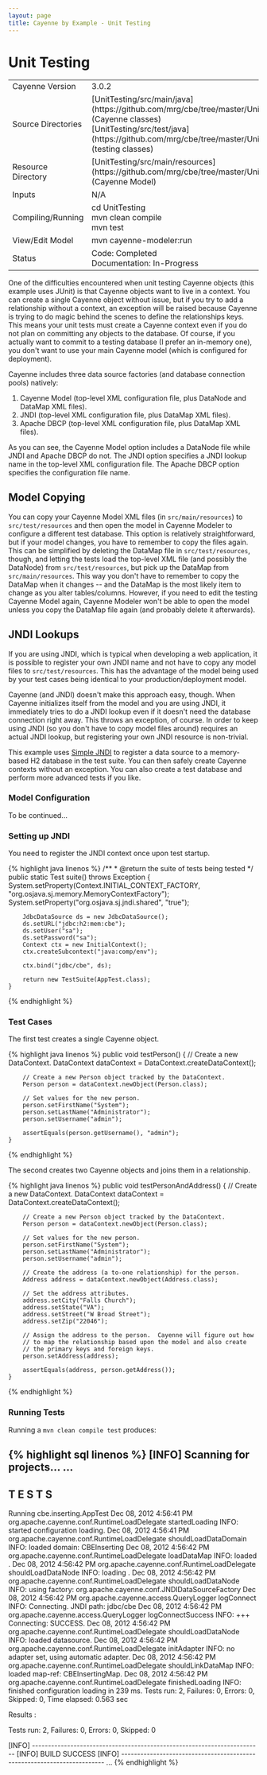```yaml
---
layout: page
title: Cayenne by Example - Unit Testing
---
```


# Unit Testing

<table class="pb">
  <tr>
    <td>Cayenne Version</td>
    <td>3.0.2</td>
  </tr>
  <tr>
    <td>Source Directories</td>
    <td>
      [UnitTesting/src/main/java](https://github.com/mrg/cbe/tree/master/UnitTesting/src/main/java) (Cayenne classes)
      <br/>
      [UnitTesting/src/test/java](https://github.com/mrg/cbe/tree/master/UnitTesting/src/test/java) (testing classes)
    </td>
  </tr>
  <tr>
    <td>Resource Directory</td>
    <td>
      [UnitTesting/src/main/resources](https://github.com/mrg/cbe/tree/master/UnitTesting/src/main/resources) (Cayenne Model)
    </td>
  </tr>
    <td>Inputs</td>
    <td>N/A</td>
  <tr>
  </tr>
  <tr>
    <td>Compiling/Running</td>
    <td>
      cd UnitTesting<br/>
      mvn clean compile<br/>
      mvn test
    </td>
  </tr>
  <tr>
    <td>View/Edit Model</td>
    <td>mvn cayenne-modeler:run</td>
  </tr>
  </tr>
    <td>Status</td>
    <td>
      Code: Completed<br/>
      Documentation: In-Progress
    </td>
  <tr>
</table>

One of the difficulties encountered when unit testing Cayenne objects (this example uses JUnit) is that Cayenne objects want to live in a context.  You can create a single Cayenne object without issue, but if you try to add a relationship without a context, an exception will be raised because Cayenne is trying to do magic behind the scenes to define the relationships keys.  This means your unit tests must create a Cayenne context even if you do not plan on committing any objects to the database.  Of course, if you actually want to commit to a testing database (I prefer an in-memory one), you don't want to use your main Cayenne model (which is configured for deployment).

Cayenne includes three data source factories (and database connection pools) natively:

1. Cayenne Model (top-level XML configuration file, plus DataNode and DataMap XML files).
2. JNDI (top-level XML configuration file, plus DataMap XML files).
3. Apache DBCP (top-level XML configuration file, plus DataMap XML files).

As you can see, the Cayenne Model option includes a DataNode file while JNDI and Apache DBCP do not.  The JNDI option specifies a JNDI lookup name in the top-level XML configuration file.  The Apache DBCP option specifies the configuration file name.

## Model Copying

You can copy your Cayenne Model XML files (in `src/main/resources`) to `src/test/resources` and then open the model in Cayenne Modeler to configure a different test database.  This option is relatively straightforward, but if your model changes, you have to remember to copy the files again.  This can be simplified by deleting the DataMap file in `src/test/resources`, though, and letting the tests load the top-level XML file (and possibly the DataNode) from `src/test/resources`, but pick up the DataMap from `src/main/resources`.  This way you don't have to remember to copy the DataMap when it changes -- and the DataMap is the most likely item to change as you alter tables/columns.  However, if you need to edit the testing Cayenne Model again, Cayenne Modeler won't be able to open the model unless you copy the DataMap file again (and probably delete it afterwards).

## JNDI Lookups

If you are using JNDI, which is typical when developing a web application, it is possible to register your own JNDI name and not have to copy any model files to `src/test/resources`.  This has the advantage of the model being used by your test cases being identical to your production/deployment model.

Cayenne (and JNDI) doesn't make this approach easy, though.  When Cayenne initializes itself from the model and you are using JNDI, it immediately tries to do a JNDI lookup even if it doesn't need the database connection right away.  This throws an exception, of course.  In order to keep using JNDI (so you don't have to copy model files around) requires an actual JNDI lookup, but registering your own JNDI resource is non-trivial.

This example uses [Simple JNDI](http://code.google.com/p/osjava/wiki/SimpleJNDI) to register a data source to a memory-based H2 database in the test suite.  You can then safely create Cayenne contexts without an exception.  You can also create a test database and perform more advanced tests if you like.

### Model Configuration

To be continued...

### Setting up JNDI

You need to register the JNDI context once upon test startup.

{% highlight java linenos %}
    /**
     * @return the suite of tests being tested
     */
    public static Test suite() throws Exception
    {
        System.setProperty(Context.INITIAL_CONTEXT_FACTORY, "org.osjava.sj.memory.MemoryContextFactory");
        System.setProperty("org.osjava.sj.jndi.shared", "true");

        JdbcDataSource ds = new JdbcDataSource();
        ds.setURL("jdbc:h2:mem:cbe");
        ds.setUser("sa");
        ds.setPassword("sa");
        Context ctx = new InitialContext();
        ctx.createSubcontext("java:comp/env");

        ctx.bind("jdbc/cbe", ds);

        return new TestSuite(AppTest.class);
    }
{% endhighlight %}

### Test Cases

The first test creates a single Cayenne object.

{% highlight java linenos %}
    public void testPerson()
    {
        // Create a new DataContext.
        DataContext dataContext = DataContext.createDataContext();

        // Create a new Person object tracked by the DataContext.
        Person person = dataContext.newObject(Person.class);

        // Set values for the new person.
        person.setFirstName("System");
        person.setLastName("Administrator");
        person.setUsername("admin");

        assertEquals(person.getUsername(), "admin");
    }
{% endhighlight %}

The second creates two Cayenne objects and joins them in a relationship.

{% highlight java linenos %}
    public void testPersonAndAddress()
    {
        // Create a new DataContext.
        DataContext dataContext = DataContext.createDataContext();

        // Create a new Person object tracked by the DataContext.
        Person person = dataContext.newObject(Person.class);

        // Set values for the new person.
        person.setFirstName("System");
        person.setLastName("Administrator");
        person.setUsername("admin");

        // Create the address (a to-one relationship) for the person.
        Address address = dataContext.newObject(Address.class);

        // Set the address attributes.
        address.setCity("Falls Church");
        address.setState("VA");
        address.setStreet("W Broad Street");
        address.setZip("22046");

        // Assign the address to the person.  Cayenne will figure out how
        // to map the relationship based upon the model and also create
        // the primary keys and foreign keys.
        person.setAddress(address);

        assertEquals(address, person.getAddress());
    }
{% endhighlight %}

### Running Tests

Running a `mvn clean compile test` produces:

{% highlight sql linenos %}
[INFO] Scanning for projects...
...
-------------------------------------------------------
 T E S T S
-------------------------------------------------------
Running cbe.inserting.AppTest
Dec 08, 2012 4:56:41 PM org.apache.cayenne.conf.RuntimeLoadDelegate startedLoading
INFO: started configuration loading.
Dec 08, 2012 4:56:41 PM org.apache.cayenne.conf.RuntimeLoadDelegate shouldLoadDataDomain
INFO: loaded domain: CBEInserting
Dec 08, 2012 4:56:42 PM org.apache.cayenne.conf.RuntimeLoadDelegate loadDataMap
INFO: loaded <map name='CBEInsertingMap' location='CBEInsertingMap.map.xml'>.
Dec 08, 2012 4:56:42 PM org.apache.cayenne.conf.RuntimeLoadDelegate shouldLoadDataNode
INFO: loading <node name='CBEInsertingNode' datasource='jdbc/cbe' factory='org.apache.cayenne.conf.JNDIDataSourceFactory' schema-update-strategy='org.apache.cayenne.access.dbsync.CreateIfNoSchemaStrategy'>.
Dec 08, 2012 4:56:42 PM org.apache.cayenne.conf.RuntimeLoadDelegate shouldLoadDataNode
INFO: using factory: org.apache.cayenne.conf.JNDIDataSourceFactory
Dec 08, 2012 4:56:42 PM org.apache.cayenne.access.QueryLogger logConnect
INFO: Connecting. JNDI path: jdbc/cbe
Dec 08, 2012 4:56:42 PM org.apache.cayenne.access.QueryLogger logConnectSuccess
INFO: +++ Connecting: SUCCESS.
Dec 08, 2012 4:56:42 PM org.apache.cayenne.conf.RuntimeLoadDelegate shouldLoadDataNode
INFO: loaded datasource.
Dec 08, 2012 4:56:42 PM org.apache.cayenne.conf.RuntimeLoadDelegate initAdapter
INFO: no adapter set, using automatic adapter.
Dec 08, 2012 4:56:42 PM org.apache.cayenne.conf.RuntimeLoadDelegate shouldLinkDataMap
INFO: loaded map-ref: CBEInsertingMap.
Dec 08, 2012 4:56:42 PM org.apache.cayenne.conf.RuntimeLoadDelegate finishedLoading
INFO: finished configuration loading in 239 ms.
Tests run: 2, Failures: 0, Errors: 0, Skipped: 0, Time elapsed: 0.563 sec

Results :

Tests run: 2, Failures: 0, Errors: 0, Skipped: 0

[INFO] ------------------------------------------------------------------------
[INFO] BUILD SUCCESS
[INFO] ------------------------------------------------------------------------
...
{% endhighlight %}

